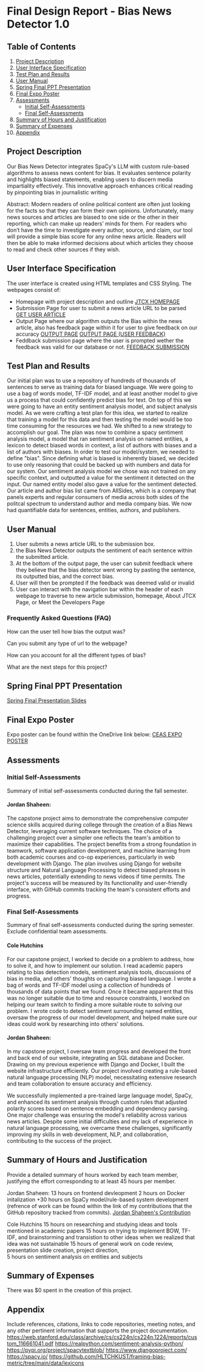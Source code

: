 # Final Design Report - Bias News Detector 1.0

## Table of Contents
1. [Project Description](#project-description)
2. [User Interface Specification](#user-interface-specification)
3. [Test Plan and Results](#test-plan-and-results)
4. [User Manual](#user-manual)
5. [Spring Final PPT Presentation](#spring-final-ppt-presentation)
6. [Final Expo Poster](#final-expo-poster)
7. [Assessments](#assessments)
   - [Initial Self-Assessments](#initial-self-assessments)
   - [Final Self-Assessments](#final-self-assessments)
8. [Summary of Hours and Justification](#summary-of-hours-and-justification)
9. [Summary of Expenses](#summary-of-expenses)
10. [Appendix](#appendix)

## Project Description
Our Bias News Detector integrates SpaCy's LLM with custom rule-based algorithms to assess news content for bias. 
It evaluates sentence polarity and highlights biased statements, enabling users to discern media impartiality effectively. 
This innovative approach enhances critical reading by pinpointing bias in journalistic writing

Abstract: Modern readers of online political content are often just looking for the facts so that they can form their own opinions. Unfortunately, many news sources and articles are biased to one side or the other in their reporting, which can make up readers’ minds for them. For readers who don’t have the time to investigate every author, source, and claim, our tool will provide a simple bias score for any online news article. Readers will then be able to make informed decisions about which articles they choose to read and check other sources if they wish.

## User Interface Specification
The user interface is created using HTML templates and CSS Styling.  The webpages consist of:
- Homepage with project description and outline
  [JTCX HOMEPAGE](https://1drv.ms/i/s!AtwtZBOB204QgQfvwp2lWzZkyXjW?e=DIBxkv)
- Submission Page for user to submit a news article URL to be parsed
  [GET USER ARTICLE](https://1drv.ms/i/s!AtwtZBOB204QgQhHj3tCeiUrlXJS?e=ebb6cy)
- Output Page where our algorithm outputs the Bias within the news article, also has feedback page within it for user to give feedback on our accuracy
  [OUTPUT PAGE](https://1drv.ms/i/s!AtwtZBOB204QgQkO62uOPlyLXRCp?e=oihBRd)
  [OUTPUT PAGE (USER FEEDBACK)](https://1drv.ms/i/s!AtwtZBOB204QgQrsNi27n-QLIKde?e=FWjtvQ)
- Feddback submission page where the user is prompted wether the feedback was valid for our database or not.
  [FEEDBACK SUBMISSION](https://1drv.ms/i/s!AtwtZBOB204QgQtXei2oIxZi0sgi?e=PIMraX)
## Test Plan and Results
Our initial plan was to use a repository of hundreds of thousands of sentences to serve as training data for biased language. We were going to use a bag of words model, TF-IDF model, and at least another model to give us a process that could confidently predict bias for text. On top of this we were going to have an entity sentiment analysis model, and subject analysis model. As we were crafting a test plan for this idea, we started to realize that training a model for this data and then testing the model would be too time consuming for the resources we had. We shifted to a new strategy to accomplish our goal. The plan was now to combine a spacy sentiment analysis model, a model that ran sentiment analysis on named entities, a lexicon to detect biased words in context, a list of authors with biases and a list of authors with biases.  In order to test our model/system, we needed to define "bias". Since defining what is biased is inherently biased, we decided to use only reasoning that could be backed up with numbers and data for our system. Our sentiment analysis model we chose was not trained on any specific context, and outputted a value for the sentiment it detected on the input. Our named entity model also gave a value for the sentiment detected. Our article and author bias list came from AllSides, which is a company that panels experts and  regular consumers of media across both sides of the politcal spectrum to understand author and media company bias. We now had quantifiable data for sentences, entities, authors, and publishers.


## User Manual
1. User submits a news article URL to the submission box.
2. the Bias News Detector outputs the sentiment of each sentence within the submitted article.
3. At the bottom of the output page, the user can submit feedback where they believe that the bias detector went wrong by pasting the sentence, its outputted bias, and the correct bias.
4. User will then be prompted if the feedback was deemed valid or invalid
5. User can interact with the navigation bar within the header of each webpage to traverse to new article submission, homepage, About JTCX Page, or Meet the Developers Page
   

### Frequently Asked Questions (FAQ)
How can the user tell how bias the output was?

Can you submit any type of url to the webpage?

How can you account for all the different types of bias?

What are the next steps for this project?


## Spring Final PPT Presentation
[Spring Final Presentation Slides](https://docs.google.com/presentation/d/1co4_NATWwx58o8fNLTBt8JRdHQASSN4Hl-MjrWZ7DQw/edit#slide=id.g28fbe254194_0_80)

## Final Expo Poster
Expo poster can be found within the OneDrive link below:
[CEAS EXPO POSTER](https://1drv.ms/b/s!AtwtZBOB204QgQPADZKmDRHT8NDF?e=kjsBTq)

## Assessments
### Initial Self-Assessments
Summary of initial self-assessments conducted during the fall semester.

#### Jordan Shaheen:
The capstone project aims to demonstrate the comprehensive computer science skills acquired during college through the creation of a Bias News Detector, leveraging current software techniques. The choice of a challenging project over a simpler one reflects the team's ambition to maximize their capabilities. The project benefits from a strong foundation in teamwork, software application development, and machine learning from both academic courses and co-op experiences, particularly in web development with Django. The plan involves using Django for website structure and Natural Language Processing to detect biased phrases in news articles, potentially extending to news videos if time permits. The project's success will be measured by its functionality and user-friendly interface, with GitHub commits tracking the team's consistent efforts and progress.

### Final Self-Assessments
Summary of final self-assessments conducted during the spring semester. Exclude confidential team assessments.

#### Cole Hutchins

For our capstone project, I worked to decide on a problem to address, how to solve it, and how to implement our solution. I read academic papers relating to bias detection models, sentiment analysis tools, discussions of bias in media, and others' thoughts on capturing biased language. I wrote a bag of words and TF-IDF model using a collection of hundreds of thousands of data points that we found. Once it became apparent that this was no longer suitable due to time and resource constraints, I worked on helping our team switch to finding a more suitable route to solving our problem. I wrote code to detect sentiment surrounding named entities, oversaw the progress of our model development, and helped make sure our ideas could work by researching into others' solutions.

#### Jordan Shaheen:
In my capstone project, I oversaw team progress and developed the front and back end of our website, integrating an SQL database and Docker. Drawing on my previous experience with Django and Docker, I built the website infrastructure efficiently. Our project involved creating a rule-based natural language processing (NLP) model, necessitating extensive research and team collaboration to ensure accuracy and efficiency.

We successfully implemented a pre-trained large language model, SpaCy, and enhanced its sentiment analysis through custom rules that adjusted polarity scores based on sentence embedding and dependency parsing. One major challenge was ensuring the model's reliability across various news articles. Despite some initial difficulties and my lack of experience in natural language processing, we overcame these challenges, significantly improving my skills in web development, NLP, and collaboration, contributing to the success of the project.

## Summary of Hours and Justification
Provide a detailed summary of hours worked by each team member, justifying the effort corresponding to at least 45 hours per member.

Jordan Shaheen:
13 hours on frontend devleopment
2 hours on Docker initalization
+30 hours on SpaCy model/rule-based system development
(refrence of work can be found within the link of my contributions that the GitHub repository tracked from commits).
[Jordan Shaheen's Contribution](https://1drv.ms/i/s!AtwtZBOB204QgQzux6nj-V1dPXhw?e=4te9eZ)

Cole Hutchins
15 hours on researching and studying ideas and tools mentioned in academic papers
15 hours on trying to implement BOW, TF-IDF, and brainstorming and transistion to other ideas when we realized that idea was not sustainable
15 hours of general work on code review, presentation slide creation, project direction,    
5 hours on sentiment analysis on entities and subjects


## Summary of Expenses
There was $0 spent in the creation of this project.

## Appendix
Include references, citations, links to code repositories, meeting notes, and any other pertinent information that supports the project documentation.
https://web.stanford.edu/class/archive/cs/cs224n/cs224n.1224/reports/custom_116661041.pdf
https://realpython.com/sentiment-analysis-python/
https://pypi.org/project/spacytextblob/
https://www.djangoproject.com/
https://spacy.io/
https://github.com/HLTCHKUST/framing-bias-metric/tree/main/data/lexicons


